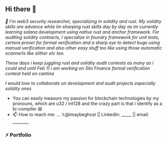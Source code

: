 ## Hi there 👋
_🌱 I'm web3 security researcher, specializing in solidity and rust. My solidity skills are advance while Im sharping rust skills day by day as im currently learning solana development using native rust and anchor framework. For auditing solidity contracts, I specialize in foundry framework for unit tests, certora prover for formal verification and a sharp eye to detect bugs using manual verification and also other easy stuff too like using those automatic scannerls like slither etc too._

_These days i keep juggling rust and solidity audit contests as many as i could and until Feb 11 i am working on Silo Finance formal verification contest held on cantina_

_I would love to collaborate on development and audit projects especially solidity ones_

<!--_💬 Ask me about ... solidity, formal verification (solidity), rust, auditing, solana development, anchor framework, ethers.js and solana/web3.js_ -->

- You can easily measure my passion for blockchain technologies by my pronouns, which are u32 / int128 and the crazy part is that i identify as a bi-compiler 😄
- 📫 How to reach me: ... 𝕏@imaybeghost || LinkedIn: _____  || email: ________

### ⚡ **Portfolio**

<!-- 
Inspiration:
- https://github.com/namx05
- https://cantina.xyz/u/J4X98
-->
  
<!--
**burhankhaja/burhankhaja** is a ✨ _special_ ✨ repository because its `README.md` (this file) appears on your GitHub profile.

Here are some ideas to get you started:




- 🤔 I’m looking for help with ...




-->
